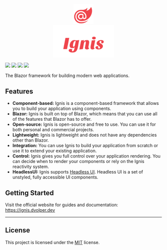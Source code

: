 <div align="center">
    <br/>
    <img width="64" alt="" src="website/Ignis.Website/wwwroot/images/logo.svg" />
    <br/>
    <img width="196" alt="" src="website/Ignis.Website/wwwroot/images/logo-text.svg" />
    <br/>
</div>

[![](https://img.shields.io/github/v/release/DavidVollmers/Ignis)](https://github.com/DavidVollmers/Ignis/releases)
[![](https://img.shields.io/nuget/dt/Ignis.Components)](https://www.nuget.org/packages/Ignis.Components)
[![](https://img.shields.io/github/license/DavidVollmers/Ignis)](https://github.com/DavidVollmers/Ignis/blob/master/LICENSE.txt)
[![](https://img.shields.io/codecov/c/github/DavidVollmers/Ignis)](https://app.codecov.io/gh/DavidVollmers/Ignis)

The Blazor framework for building modern web applications.

## Features

- **Component-based:** Ignis is a component-based framework that allows you to build your application using components.
- **Blazor:** Ignis is built on top of Blazor, which means that you can use all of the features that Blazor has to
  offer.
- **Open-source:** Ignis is open-source and free to use. You can use it for both personal and commercial projects.
- **Lightweight:** Ignis is lightweight and does not have any dependencies other than Blazor.
- **Integration:** You can use Ignis to build your application from scratch or use it to extend your existing
  application.
- **Control:** Ignis gives you full control over your application rendering. You can decide when to render your
  components or rely on the Ignis reactivity system.
- **HeadlessUI:** Ignis supports [Headless UI](https://headlessui.com). Headless UI is a set of unstyled, fully
  accessible UI components.

## Getting Started

Visit the official website for guides and documentation: https://ignis.dvolper.dev

---

## License

This project is licensed under the [MIT](LICENSE.txt) license.
